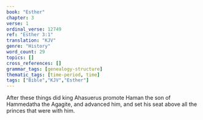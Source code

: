 ```yaml
---
book: "Esther"
chapter: 3
verse: 1
ordinal_verse: 12749
ref: "Esther 3:1"
translation: "KJV"
genre: "History"
word_count: 29
topics: []
cross_references: []
grammar_tags: [genealogy-structure]
thematic_tags: [time-period, time]
tags: ["Bible","KJV","Esther"]
---
```

After these things did king Ahasuerus promote Haman the son of Hammedatha the Agagite, and advanced him, and set his seat above all the princes that were with him.
